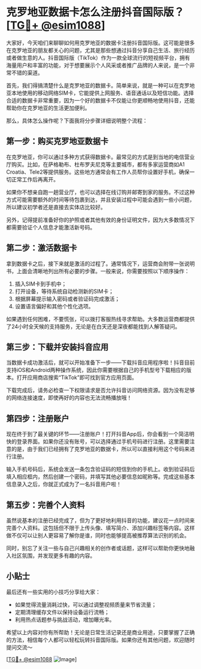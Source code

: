 # 克罗地亚数据卡怎么注册抖音国际版？[[TG💪+ @esim1088](https://t.me/s/esim1088)]

大家好，今天咱们来聊聊如何用克罗地亚的数据卡注册抖音国际版。这可能是很多在克罗地亚的朋友都关心的问题，尤其是那些想通过抖音分享自己生活、旅行经历或者做生意的人。抖音国际版（TikTok）作为一款全球流行的短视频平台，拥有海量用户和丰富的功能，对于想要展示个人风采或者推广品牌的人来说，是一个非常不错的渠道。

首先，我们得搞清楚什么是克罗地亚的数据卡。简单来说，就是一种可以在克罗地亚本地使用的移动网络SIM卡，它能提供上网服务、语音通话以及短信功能。选择合适的数据卡非常重要，因为一个好的数据卡不仅能让你更顺畅地使用抖音，还能帮助你在克罗地亚的生活更加便利。

那么，具体怎么操作呢？下面我将分步骤详细说明整个流程：

## 第一步：购买克罗地亚数据卡

在克罗地亚，你可以通过多种方式获得数据卡。最常见的方式是到当地的电信营业厅购买。比如，在萨格勒布、杜布罗夫尼克等主要城市，都有多家运营商如A1 Croatia、Tele2等提供服务。这些地方通常会有工作人员帮你设置好手机，确保一切正常工作后再离开。

如果你不想亲自跑一趟营业厅，也可以选择在线订购并邮寄到家的服务。不过这种方式可能需要额外的时间等待包裹到达，并且安装过程中可能会遇到一些小问题，所以建议初学者还是直接去实体店比较好。

另外，记得提前准备好你的护照或者其他有效的身份证明文件，因为大多数情况下都需要验证个人信息才能激活新号码。

## 第二步：激活数据卡

拿到数据卡之后，接下来就是激活的过程了。通常情况下，运营商会附带一张说明书，上面会清晰地列出所有必要的步骤。一般来说，你需要按照以下顺序操作：

1. 插入SIM卡到手机中；
2. 打开设备，等待系统自动检测新的SIM卡；
3. 根据屏幕提示输入密码或者验证码完成激活；
4. 设置语言偏好和其他个性化选项。

如果遇到任何困难，不要慌张，可以拨打客服热线寻求帮助。大多数运营商都提供了24小时全天候的支持服务，无论是在白天还是深夜都能找到人解答疑问。

## 第三步：下载并安装抖音应用

当数据卡成功激活后，就可以开始准备下一步——下载抖音应用程序啦！抖音目前支持iOS和Android两种操作系统，因此你需要根据自己的手机型号下载相应的版本。打开应用商店搜索“TikTok”即可找到官方应用页面。

下载完成后，请务必检查一下权限请求是否允许抖音访问网络资源。因为没有足够的网络连接速度，即使再好的内容也无法流畅播放哦！

## 第四步：注册账户

现在终于到了最关键的环节——注册账户！打开抖音App后，你会看到一个简洁明快的登录界面。如果你还没有账号，可以选择通过手机号码进行注册。这里需要注意的是，由于我们已经拥有了克罗地亚的数据卡，所以可以直接利用这个号码来进行注册。

输入手机号码后，系统会发送一条包含验证码的短信到你的手机上。收到验证码后填入相应框内，然后创建一个密码，并填写其他必要信息如昵称等。完成这些基本信息录入之后，你就正式成为了一名抖音用户啦！

## 第五步：完善个人资料

虽然说基本的注册已经完成了，但为了更好地利用抖音的功能，建议花一点时间来完善个人资料。这包括但不限于上传头像、填写简介、添加兴趣标签等内容。这样做不仅可以让别人更容易了解你是谁，同时也能够提高被推荐算法识别的机会。

同时，别忘了关注一些与自己兴趣相关的创作者或话题，这样可以帮助你更快地融入社区氛围，并发现更多有趣的内容。

## 小贴士

最后还有一些实用的小技巧分享给大家：

- 如果觉得流量消耗过快，可以通过调整视频质量来节省流量；
- 定期清理缓存文件以保持设备运行流畅；
- 利用热点话题参与挑战活动，增加曝光率。

希望以上内容对你有所帮助！无论是日常生活记录还是商业用途，只要掌握了正确的方法，相信每个人都可以轻松玩转抖音国际版。如果你还有其他问题，欢迎随时提问交流～ 

[[TG💪+ @esim1088](https://t.me/s/esim1088) ![Image](https://i.postimg.cc/4NQfJmqS/Snipaste-2025-05-13-00-14-12.png)]